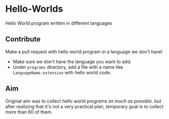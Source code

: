 # Hello-Worlds
Hello World program written in different languages

## Contribute
Make a pull request with hello world program in a language we don't have!

- Make sure we don't have the language you want to add.
- Under `programs` directory, add a file with a name like `LanguageName.extension` with hello world code.

## Aim
Original aim was to collect hello world programs *as much as possible*. but after realizing that it's not a very practical plan, temporary goal is to collect more than 60 of them.

